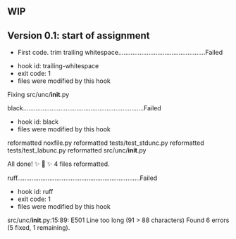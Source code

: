 ## WIP


## Version 0.1: start of assignment

* First code.
trim trailing whitespace.................................................Failed
- hook id: trailing-whitespace
- exit code: 1
- files were modified by this hook

Fixing src/unc/__init__.py

black....................................................................Failed
- hook id: black
- files were modified by this hook

reformatted noxfile.py
reformatted tests/test_stdunc.py
reformatted tests/test_labunc.py
reformatted src/unc/__init__.py

All done! ✨ 🍰 ✨
4 files reformatted.

ruff.....................................................................Failed
- hook id: ruff
- exit code: 1
- files were modified by this hook

src/unc/__init__.py:15:89: E501 Line too long (91 > 88 characters)
Found 6 errors (5 fixed, 1 remaining).
